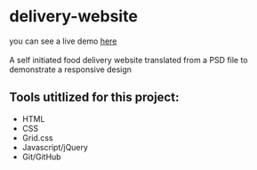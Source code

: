 # delivery-website

you can see a live demo [here](https://abuna1985.github.io/delivery-website/)<br><br>
A self initiated food delivery website translated from a PSD file to demonstrate a responsive design
## Tools utitlized for this project:
* HTML
* CSS
* Grid.css
* Javascript/jQuery
* Git/GitHub
